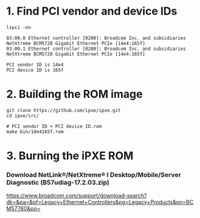 # 1. Find PCI vendor and device IDs
```
lspci -nn

03:00.0 Ethernet controller [0200]: Broadcom Inc. and subsidiaries NetXtreme BCM5720 Gigabit Ethernet PCIe [14e4:165f]
03:00.1 Ethernet controller [0200]: Broadcom Inc. and subsidiaries NetXtreme BCM5720 Gigabit Ethernet PCIe [14e4:165f]

PCI vendor ID is 14e4
PCI device ID is 165f
```

# 2. Building the ROM image
```
git clone https://github.com/ipxe/ipxe.git
cd ipxe/src/

# PCI vendor ID + PCI device ID.rom
make bin/14e4165f.rom
```

# 3. Burning the iPXE ROM
### Download NetLink®/NetXtreme® I Desktop/Mobile/Server Diagnostic (B57udiag-17.2.03.zip)
https://www.broadcom.com/support/download-search?dk=&pa=&pf=Legacy+Ethernet+Controllers&pg=Legacy+Products&pn=BCM57780&po=
